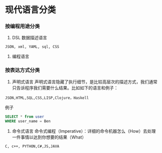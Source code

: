 # 现代语言分类
### 按编程用途分类
1. DSL 数据描述语言
```
JSON, xml, YAML, sql, CSS
```
1. 编程语言

### 按表达方式分类
1. 声明式语言
声明式语言隐藏了执行细节，是比较高层次的描述方式，我们通常只告诉程序我们需要什么结果。比如如下的语言和例子：

```
JSON,HTML,SQL,CSS,LISP,Clojure，Haskell
```
例子

```sql
SELECT * from user
WHERE user_name = Ben
```
1. 命令式语言
命令式编程（Imperative）：详细的命令机器怎么（How）去处理一件事情以达到你想要的结果（What）

```
C, c++, PYTHON,C#,JS,JAVA
```